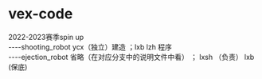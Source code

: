 # vex-code
2022-2023赛季spin up    
----shooting_robot   ycx（独立）建造 ；lxb lzh 程序  
----ejection_robot   省略（在对应分支中的说明文件中看） ； lxsh （负责） lxb (保底)
